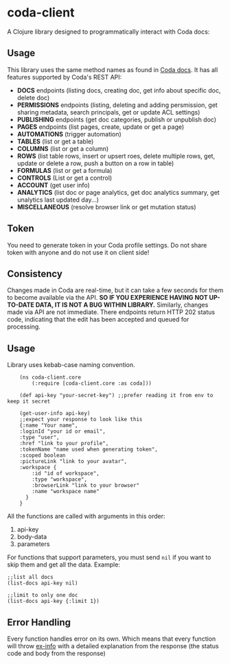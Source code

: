 # coda-client

A Clojure library designed to programmatically interact with Coda docs:

## Usage

This library uses the same method names as found in [Coda docs](https://coda.io/developers/apis/v1). It has all features supported by Coda's REST API:
* **DOCS** endpoints (listing docs, creating doc, get info about specific doc, delete doc)
* **PERMISSIONS** endpoints (listing, deleting and adding persmission, get sharing metadata, search principals, get or update ACL settings)
* **PUBLISHING** endpoints (get doc categories, publish or unpublish doc)
* **PAGES** endpoints (list pages, create, update or get a page)
* **AUTOMATIONS** (trigger automation)
* **TABLES** (list or get a table)
* **COLUMNS** (list or get a column)
* **ROWS** (list table rows, insert or upsert roes, delete multiple rows, get, update or delete a row, push a button on a row in table)
* **FORMULAS** (list or get a formula)
* **CONTROLS** (List or get a control)
* **ACCOUNT** (get user info)
* **ANALYTICS** (list doc or page analytics, get doc analytics summary, get unalytics last updated day...)
* **MISCELLANEOUS** (resolve browser link or get mutation status)

## Token

You need to generate token in your Coda profile settings. Do not share token with anyone and do not use it on client side!

## Consistency

Changes made in Coda are real-time, but it can take a few seconds for them to become available via the API. **SO IF YOU EXPERIENCE HAVING NOT UP-TO-DATE DATA, IT IS NOT A BUG WITHIN LIBRARY.** Similarly, changes made via API are not immediate. There endpoints return HTTP 202 status code, indicating that the edit has been accepted and queued for processing.

## Usage

Library uses kebab-case naming convention.
~~~
    (ns coda-client.core
        (:require [coda-client.core :as coda]))
        
    (def api-key "your-secret-key") ;;prefer reading it from env to keep it secret
    
    (get-user-info api-key)
    ;;expect your response to look like this
    {:name "Your name",
    :loginId "your id or email",
    :type "user",
    :href "link to your profile",
    :tokenName "name used when generating token",
    :scoped boolean
    :pictureLink "link to your avatar",
    :workspace {
        :id "id of workspace",
        :type "workspace",
        :browserLink "link to your browser"
        :name "workspace name"
      }
    }
~~~
All the functions are called with arguments in this order:
1. api-key
2. body-data
3. parameters

For functions that support parameters, you must send `nil` if you want to skip them and get all the data.
Example:
~~~
;;list all docs
(list-docs api-key nil)

;;limit to only one doc
(list-docs api-key {:limit 1})
~~~
 
 ## Error Handling
 
 Every function handles error on its own. Which means that every function will throw [ex-info](https://clojuredocs.org/clojure.core/ex-info) with a detailed explanation from the response (the status code and body from the response)
